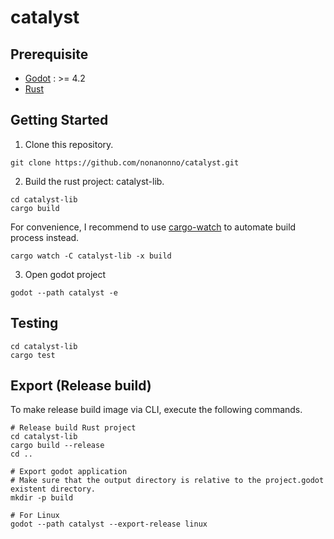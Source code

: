 # catalyst

## Prerequisite

-   [Godot](https://godotengine.org/) : >= 4.2
-   [Rust](https://www.rust-lang.org/)

## Getting Started

1. Clone this repository.

```shell
git clone https://github.com/nonanonno/catalyst.git
```

2. Build the rust project: catalyst-lib.

```shell
cd catalyst-lib
cargo build
```

For convenience, I recommend to use [cargo-watch](https://crates.io/crates/cargo-watch) to automate build process instead.

```shell
cargo watch -C catalyst-lib -x build
```

3. Open godot project

```shell
godot --path catalyst -e
```

## Testing

```shell
cd catalyst-lib
cargo test
```

## Export (Release build)

To make release build image via CLI, execute the following commands.

```shell
# Release build Rust project
cd catalyst-lib
cargo build --release
cd ..

# Export godot application
# Make sure that the output directory is relative to the project.godot existent directory.
mkdir -p build

# For Linux
godot --path catalyst --export-release linux
```
